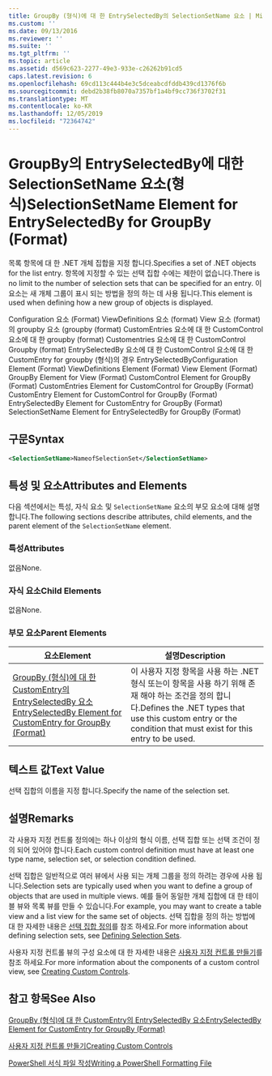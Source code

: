 ```yaml
---
title: GroupBy (형식)에 대 한 EntrySelectedBy의 SelectionSetName 요소 | Microsoft Docs
ms.custom: ''
ms.date: 09/13/2016
ms.reviewer: ''
ms.suite: ''
ms.tgt_pltfrm: ''
ms.topic: article
ms.assetid: d569c623-2277-49e3-933e-c26262b91cd5
caps.latest.revision: 6
ms.openlocfilehash: 69cd113c444b4e3c5dceabcdfddb439cd1376f6b
ms.sourcegitcommit: debd2b38fb8070a7357bf1a4bf9cc736f3702f31
ms.translationtype: MT
ms.contentlocale: ko-KR
ms.lasthandoff: 12/05/2019
ms.locfileid: "72364742"
---
```

# <a name="selectionsetname-element-for-entryselectedby-for-groupby-format"></a><span data-ttu-id="c1336-102">GroupBy의 EntrySelectedBy에 대한 SelectionSetName 요소(형식)</span><span class="sxs-lookup"><span data-stu-id="c1336-102">SelectionSetName Element for EntrySelectedBy for GroupBy (Format)</span></span>

<span data-ttu-id="c1336-103">목록 항목에 대 한 .NET 개체 집합을 지정 합니다.</span><span class="sxs-lookup"><span data-stu-id="c1336-103">Specifies a set of .NET objects for the list entry.</span></span> <span data-ttu-id="c1336-104">항목에 지정할 수 있는 선택 집합 수에는 제한이 없습니다.</span><span class="sxs-lookup"><span data-stu-id="c1336-104">There is no limit to the number of selection sets that can be specified for an entry.</span></span> <span data-ttu-id="c1336-105">이 요소는 새 개체 그룹이 표시 되는 방법을 정의 하는 데 사용 됩니다.</span><span class="sxs-lookup"><span data-stu-id="c1336-105">This element is used when defining how a new group of objects is displayed.</span></span>

<span data-ttu-id="c1336-106">Configuration 요소 (Format) ViewDefinitions 요소 (format) View 요소 (format)의 groupby 요소 (groupby (format) CustomEntries 요소에 대 한 CustomControl 요소에 대 한 groupby (format) Customentries 요소에 대 한 CustomControl Groupby (format) EntrySelectedBy 요소에 대 한 CustomControl 요소에 대 한 CustomEntry for groupby (형식)의 경우 EntrySelectedBy</span><span class="sxs-lookup"><span data-stu-id="c1336-106">Configuration Element (Format) ViewDefinitions Element (Format) View Element (Format) GroupBy Element for View (Format) CustomControl Element for GroupBy (Format) CustomEntries Element for CustomControl for GroupBy (Format) CustomEntry Element for CustomControl for GroupBy (Format) EntrySelectedBy Element for CustomEntry for GroupBy (Format) SelectionSetName Element for EntrySelectedBy for GroupBy (Format)</span></span>

## <a name="syntax"></a><span data-ttu-id="c1336-107">구문</span><span class="sxs-lookup"><span data-stu-id="c1336-107">Syntax</span></span>

```xml
<SelectionSetName>NameofSelectionSet</SelectionSetName>
```

## <a name="attributes-and-elements"></a><span data-ttu-id="c1336-108">특성 및 요소</span><span class="sxs-lookup"><span data-stu-id="c1336-108">Attributes and Elements</span></span>

<span data-ttu-id="c1336-109">다음 섹션에서는 특성, 자식 요소 및 `SelectionSetName` 요소의 부모 요소에 대해 설명 합니다.</span><span class="sxs-lookup"><span data-stu-id="c1336-109">The following sections describe attributes, child elements, and the parent element of the `SelectionSetName` element.</span></span>

### <a name="attributes"></a><span data-ttu-id="c1336-110">특성</span><span class="sxs-lookup"><span data-stu-id="c1336-110">Attributes</span></span>

<span data-ttu-id="c1336-111">없음</span><span class="sxs-lookup"><span data-stu-id="c1336-111">None.</span></span>

### <a name="child-elements"></a><span data-ttu-id="c1336-112">자식 요소</span><span class="sxs-lookup"><span data-stu-id="c1336-112">Child Elements</span></span>

<span data-ttu-id="c1336-113">없음</span><span class="sxs-lookup"><span data-stu-id="c1336-113">None.</span></span>

### <a name="parent-elements"></a><span data-ttu-id="c1336-114">부모 요소</span><span class="sxs-lookup"><span data-stu-id="c1336-114">Parent Elements</span></span>

|<span data-ttu-id="c1336-115">요소</span><span class="sxs-lookup"><span data-stu-id="c1336-115">Element</span></span>|<span data-ttu-id="c1336-116">설명</span><span class="sxs-lookup"><span data-stu-id="c1336-116">Description</span></span>|
|-------------|-----------------|
|[<span data-ttu-id="c1336-117">GroupBy (형식)에 대 한 CustomEntry의 EntrySelectedBy 요소</span><span class="sxs-lookup"><span data-stu-id="c1336-117">EntrySelectedBy Element for CustomEntry for GroupBy (Format)</span></span>](./entryselectedby-element-for-customentry-for-groupby-format.md)|<span data-ttu-id="c1336-118">이 사용자 지정 항목을 사용 하는 .NET 형식 또는이 항목을 사용 하기 위해 존재 해야 하는 조건을 정의 합니다.</span><span class="sxs-lookup"><span data-stu-id="c1336-118">Defines the .NET types that use this custom entry or the condition that must exist for this entry to be used.</span></span>|

## <a name="text-value"></a><span data-ttu-id="c1336-119">텍스트 값</span><span class="sxs-lookup"><span data-stu-id="c1336-119">Text Value</span></span>

<span data-ttu-id="c1336-120">선택 집합의 이름을 지정 합니다.</span><span class="sxs-lookup"><span data-stu-id="c1336-120">Specify the name of the selection set.</span></span>

## <a name="remarks"></a><span data-ttu-id="c1336-121">설명</span><span class="sxs-lookup"><span data-stu-id="c1336-121">Remarks</span></span>

<span data-ttu-id="c1336-122">각 사용자 지정 컨트롤 정의에는 하나 이상의 형식 이름, 선택 집합 또는 선택 조건이 정의 되어 있어야 합니다.</span><span class="sxs-lookup"><span data-stu-id="c1336-122">Each custom control definition must have at least one type name, selection set, or selection condition defined.</span></span>

<span data-ttu-id="c1336-123">선택 집합은 일반적으로 여러 뷰에서 사용 되는 개체 그룹을 정의 하려는 경우에 사용 됩니다.</span><span class="sxs-lookup"><span data-stu-id="c1336-123">Selection sets are typically used when you want to define a group of objects that are used in multiple views.</span></span> <span data-ttu-id="c1336-124">예를 들어 동일한 개체 집합에 대 한 테이블 뷰와 목록 뷰를 만들 수 있습니다.</span><span class="sxs-lookup"><span data-stu-id="c1336-124">For example, you may want to create a table view and a list view for the same set of objects.</span></span> <span data-ttu-id="c1336-125">선택 집합을 정의 하는 방법에 대 한 자세한 내용은 [선택 집합 정의](./defining-selection-sets.md)를 참조 하세요.</span><span class="sxs-lookup"><span data-stu-id="c1336-125">For more information about defining selection sets, see [Defining Selection Sets](./defining-selection-sets.md).</span></span>

<span data-ttu-id="c1336-126">사용자 지정 컨트롤 뷰의 구성 요소에 대 한 자세한 내용은 [사용자 지정 컨트롤 만들기](./creating-custom-controls.md)를 참조 하세요.</span><span class="sxs-lookup"><span data-stu-id="c1336-126">For more information about the components of a custom control view, see [Creating Custom Controls](./creating-custom-controls.md).</span></span>

## <a name="see-also"></a><span data-ttu-id="c1336-127">참고 항목</span><span class="sxs-lookup"><span data-stu-id="c1336-127">See Also</span></span>

[<span data-ttu-id="c1336-128">GroupBy (형식)에 대 한 CustomEntry의 EntrySelectedBy 요소</span><span class="sxs-lookup"><span data-stu-id="c1336-128">EntrySelectedBy Element for CustomEntry for GroupBy (Format)</span></span>](./entryselectedby-element-for-customentry-for-groupby-format.md)

[<span data-ttu-id="c1336-129">사용자 지정 컨트롤 만들기</span><span class="sxs-lookup"><span data-stu-id="c1336-129">Creating Custom Controls</span></span>](./creating-custom-controls.md)

[<span data-ttu-id="c1336-130">PowerShell 서식 파일 작성</span><span class="sxs-lookup"><span data-stu-id="c1336-130">Writing a PowerShell Formatting File</span></span>](./writing-a-powershell-formatting-file.md)
